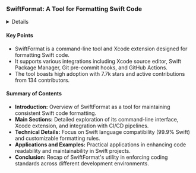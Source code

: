 ### SwiftFormat: A Tool for Formatting Swift Code

<details>
**URL:** [https://github.com/nicklockwood/SwiftFormat](https://github.com/nicklockwood/SwiftFormat)

**Authors:** Nick Lockwood and contributors

**Tags:**  
`Swift`, `Code Formatting`, `Xcode Extension`, `Command-line Tool`

</details>

#### Key Points
- SwiftFormat is a command-line tool and Xcode extension designed for formatting Swift code.
- It supports various integrations including Xcode source editor, Swift Package Manager, Git pre-commit hooks, and GitHub Actions.
- The tool boasts high adoption with 7.7k stars and active contributions from 134 contributors.

#### Summary of Contents
- **Introduction:** Overview of SwiftFormat as a tool for maintaining consistent Swift code formatting.
- **Main Sections:** Detailed exploration of its command-line interface, Xcode extension, and integration with CI/CD pipelines.
- **Technical Details:** Focus on Swift language compatibility (99.9% Swift) and customizable formatting rules.
- **Applications and Examples:** Practical applications in enhancing code readability and maintainability in Swift projects.
- **Conclusion:** Recap of SwiftFormat's utility in enforcing coding standards across different development environments.

<LinkCard title="Read Full Article" href="https://github.com/nicklockwood/SwiftFormat" />

